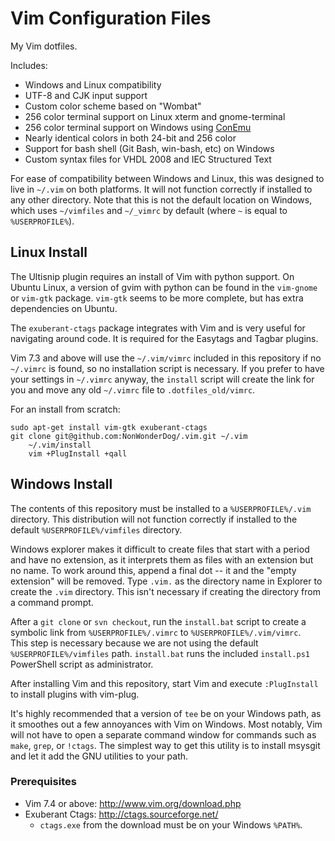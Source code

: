 Vim Configuration Files
=======================
My Vim dotfiles.

Includes:
- Windows and Linux compatibility
- UTF-8 and CJK input support
- Custom color scheme based on "Wombat"
- 256 color terminal support on Linux xterm and gnome-terminal
- 256 color terminal support on Windows using 
  [ConEmu](https://code.google.com/p/conemu-maximus5/)
- Nearly identical colors in both 24-bit and 256 color
- Support for bash shell (Git Bash, win-bash, etc) on Windows
- Custom syntax files for VHDL 2008 and IEC Structured Text

For ease of compatibility between Windows and Linux, this was designed to live 
in `~/.vim` on both platforms.  It will not function correctly if installed to 
any other directory.  Note that this is not the default location on Windows, 
which uses `~/vimfiles` and `~/_vimrc` by default (where `~` is equal to 
`%USERPROFILE%`).

Linux Install
-------------
The Ultisnip plugin requires an install of Vim with python support. On Ubuntu 
Linux, a version of gvim with python can be found in the `vim-gnome` or 
`vim-gtk` package.  `vim-gtk` seems to be more complete, but has extra 
dependencies on Ubuntu.

The `exuberant-ctags` package integrates with Vim and is very useful for 
navigating around code.  It is required for the Easytags and Tagbar plugins.  

Vim 7.3 and above will use the `~/.vim/vimrc` included in this repository if no 
`~/.vimrc` is found, so no installation script is necessary. If you prefer to 
have your settings in `~/.vimrc` anyway, the `install` script will create the 
link for you and move any old `~/.vimrc` file to `.dotfiles_old/vimrc`.

For an install from scratch:

	sudo apt-get install vim-gtk exuberant-ctags
	git clone git@github.com:NonWonderDog/.vim.git ~/.vim
        ~/.vim/install
        vim +PlugInstall +qall

Windows Install
---------------
The contents of this repository must be installed to a `%USERPROFILE%/.vim` 
directory.  This distribution will not function correctly if installed to the 
default `%USERPROFILE%/vimfiles` directory.

Windows explorer makes it difficult to create files that start with a period 
and have no extension, as it interprets them as files with an extension but no 
name.  To work around this, append a final dot -- it and the "empty extension" 
will be removed. Type `.vim.` as the directory name in Explorer to create the 
`.vim` directory.  This isn't necessary if creating the directory from 
a command prompt.

After a `git clone` or `svn checkout`, run the `install.bat` script to create 
a symbolic link from `%USERPROFILE%/.vimrc` to `%USERPROFILE%/.vim/vimrc`.  
This step is necessary because we are not using the default 
`%USERPROFILE%/vimfiles` path.  `install.bat` runs the included `install.ps1` 
PowerShell script as administrator.

After installing Vim and this repository, start Vim and execute `:PlugInstall` 
to install plugins with vim-plug.

It's highly recommended that a version of `tee` be on your Windows path, as it 
smoothes out a few annoyances with Vim on Windows.  Most notably, Vim will not 
have to open a separate command window for commands such as `make`, `grep`, or 
`!ctags`.  The simplest way to get this utility is to install msysgit and let 
it add the GNU utilities to your path.

### Prerequisites
- Vim 7.4 or above: <http://www.vim.org/download.php>
- Exuberant Ctags: <http://ctags.sourceforge.net/>
	- `ctags.exe` from the download must be on your Windows `%PATH%`.

